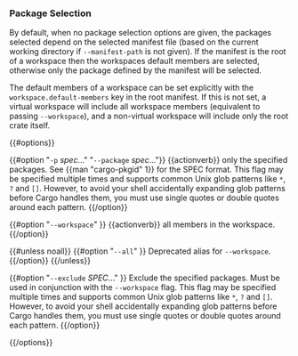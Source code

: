 ### Package Selection

By default, when no package selection options are given, the packages selected
depend on the selected manifest file (based on the current working directory if
`--manifest-path` is not given). If the manifest is the root of a workspace then
the workspaces default members are selected, otherwise only the package defined
by the manifest will be selected.

The default members of a workspace can be set explicitly with the
`workspace.default-members` key in the root manifest. If this is not set, a
virtual workspace will include all workspace members (equivalent to passing
`--workspace`), and a non-virtual workspace will include only the root crate itself.

{{#options}}

{{#option "`-p` _spec_..." "`--package` _spec_..."}}
{{actionverb}} only the specified packages. See {{man "cargo-pkgid" 1}} for the
SPEC format. This flag may be specified multiple times and supports common Unix
glob patterns like `*`, `?` and `[]`. However, to avoid your shell accidentally 
expanding glob patterns before Cargo handles them, you must use single quotes or
double quotes around each pattern.
{{/option}}

{{#option "`--workspace`" }}
{{actionverb}} all members in the workspace.
{{/option}}

{{#unless noall}}
{{#option "`--all`" }}
Deprecated alias for `--workspace`.
{{/option}}
{{/unless}}

{{#option "`--exclude` _SPEC_..." }}
Exclude the specified packages. Must be used in conjunction with the
`--workspace` flag. This flag may be specified multiple times and supports
common Unix glob patterns like `*`, `?` and `[]`. However, to avoid your shell
accidentally expanding glob patterns before Cargo handles them, you must use
single quotes or double quotes around each pattern.
{{/option}}

{{/options}}
